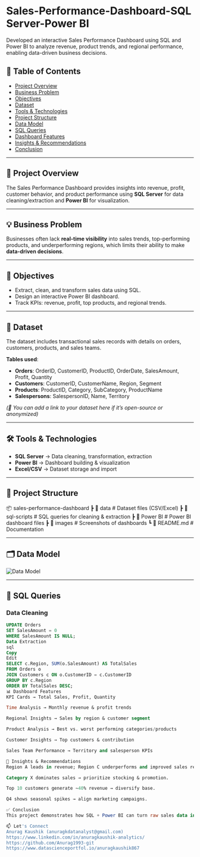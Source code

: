 # Sales-Performance-Dashboard-SQL Server-Power BI

Developed an interactive Sales Performance Dashboard using SQL and Power BI to analyze revenue, product trends, and regional performance, enabling data-driven business decisions.

## 📑 Table of Contents
- [Project Overview](#-project-overview)  
- [Business Problem](#-business-problem)  
- [Objectives](#-objectives)  
- [Dataset](#-dataset)  
- [Tools & Technologies](#-tools--technologies)  
- [Project Structure](#-project-structure)  
- [Data Model](#-data-model)  
- [SQL Queries](#-sql-queries)  
- [Dashboard Features](#-dashboard-features)  
- [Insights & Recommendations](#-insights--recommendations)  
- [Conclusion](#-conclusion)  

---

## 📝 Project Overview
The Sales Performance Dashboard provides insights into revenue, profit, customer behavior, and product performance using **SQL Server** for data cleaning/extraction and **Power BI** for visualization.  

---

## 💡 Business Problem
Businesses often lack **real-time visibility** into sales trends, top-performing products, and underperforming regions, which limits their ability to make **data-driven decisions**.  

---

## 🎯 Objectives
- Extract, clean, and transform sales data using SQL.  
- Design an interactive Power BI dashboard.  
- Track KPIs: revenue, profit, top products, and regional trends.  

---

## 📂 Dataset
The dataset includes transactional sales records with details on orders, customers, products, and sales teams.  

**Tables used**:  
- **Orders**: OrderID, CustomerID, ProductID, OrderDate, SalesAmount, Profit, Quantity  
- **Customers**: CustomerID, CustomerName, Region, Segment  
- **Products**: ProductID, Category, SubCategory, ProductName  
- **Salespersons**: SalespersonID, Name, Territory  

*(📌 You can add a link to your dataset here if it’s open-source or anonymized)*  

---

## 🛠️ Tools & Technologies
- **SQL Server** → Data cleaning, transformation, extraction  
- **Power BI** → Dashboard building & visualization  
- **Excel/CSV** → Dataset storage and import  

---

## 📂 Project Structure
📦 sales-performance-dashboard
┣ 📂 data # Dataset files (CSV/Excel)
┣ 📂 sql-scripts # SQL queries for cleaning & extraction
┣ 📂 Power BI # Power BI dashboard files
┣ 📂 images # Screenshots of dashboards
┗ 📜 README.md # Documentation

---

## 🗂️ Data Model
![Data Model](images/data_model.png)  

---

## 🧹 SQL Queries

### Data Cleaning
```sql
UPDATE Orders
SET SalesAmount = 0
WHERE SalesAmount IS NULL;
Data Extraction
sql
Copy
Edit
SELECT c.Region, SUM(o.SalesAmount) AS TotalSales
FROM Orders o
JOIN Customers c ON o.CustomerID = c.CustomerID
GROUP BY c.Region
ORDER BY TotalSales DESC;
📊 Dashboard Features
KPI Cards → Total Sales, Profit, Quantity

Time Analysis → Monthly revenue & profit trends

Regional Insights → Sales by region & customer segment

Product Analysis → Best vs. worst performing categories/products

Customer Insights → Top customers & contribution

Sales Team Performance → Territory and salesperson KPIs

🔎 Insights & Recommendations
Region A leads in revenue; Region C underperforms and improved sales reporting speed by 40%.

Category X dominates sales → prioritize stocking & promotion.

Top 10 customers generate ~40% revenue → diversify base.

Q4 shows seasonal spikes → align marketing campaigns.

✅ Conclusion
This project demonstrates how SQL + Power BI can turn raw sales data into actionable insights, empowering businesses to make smarter, data-driven decisions.

📫 Let's Connect
Anurag Kaushik (anuragkdatanalyst@gmail.com)
https://www.linkedin.com/in/anuragkaushik-analytics/
https://github.com/Anurag1993-git
https://www.datascienceportfol.io/anuragkaushik867

























